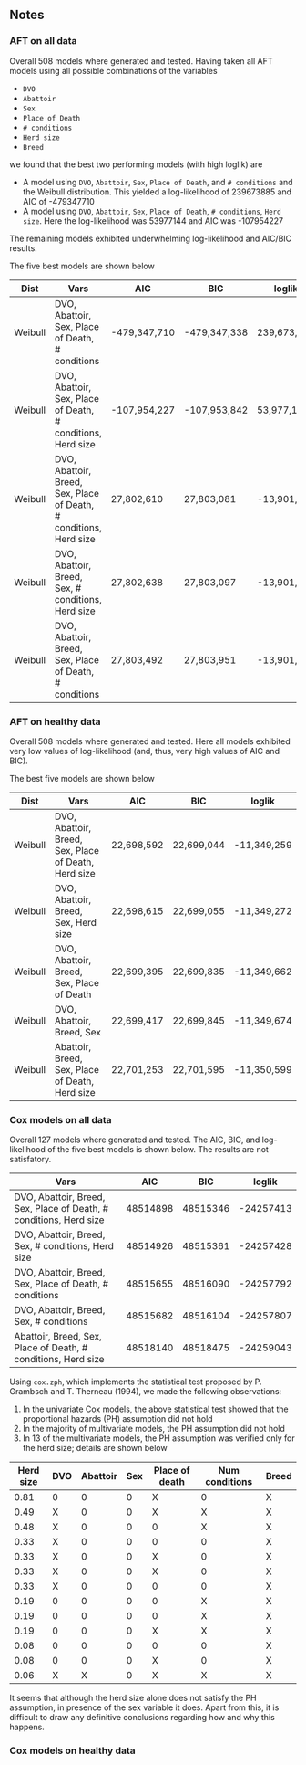 ## Notes


### AFT on all data

Overall 508 models where generated and tested.
Having taken all AFT models using all possible combinations 
of the variables

- `DVO`
- `Abattoir`
- `Sex`
- `Place of Death`
- `# conditions`
- `Herd size`
- `Breed`

we found that the best two performing models (with high loglik) are

- A model using `DVO`, `Abattoir`, `Sex`, `Place of Death`, and `# conditions` and the Weibull distribution. This yielded a log-likelihood of 239673885 and AIC of -479347710
- A model using `DVO`, `Abattoir`, `Sex`, `Place of Death`, `# conditions`, `Herd size`. Here the log-likelihood was 53977144 and AIC was -107954227

The remaining models exhibited underwhelming log-likelihood and AIC/BIC results.

The five best models are shown below


| Dist    | Vars   |  AIC   |     BIC   |   loglik |
| ----    | ------ | ------ | --------- | ------ | 
| Weibull | DVO, Abattoir, Sex, Place of Death, # conditions                    | -479,347,710 | -479,347,338 | 239,673,885 |
| Weibull | DVO, Abattoir, Sex, Place of Death, # conditions, Herd size       	| -107,954,227 | -107,953,842 |  53,977,144 |
| Weibull | DVO, Abattoir, Breed, Sex, Place of Death, # conditions, Herd size  |   27,802,610 |   27,803,081 | -13,901,267 |
| Weibull | DVO, Abattoir, Breed, Sex, # conditions, Herd size                  |   27,802,638 |   27,803,097 | -13,901,282 |
| Weibull | DVO, Abattoir, Breed, Sex, Place of Death, # conditions             |   27,803,492 |   27,803,951 | -13,901,709 |




### AFT on healthy data

Overall 508 models where generated and tested.
Here all models exhibited very low values of log-likelihood (and, thus, very high values of AIC and BIC).

The best five models are shown below

| Dist    | Vars  |  AIC   |     BIC   |   loglik |
| ----    | ------ | ------ | --------- | ------ | 
| Weibull | DVO, Abattoir, Breed, Sex, Place of Death, Herd size     | 22,698,592 | 22,699,044 | -11,349,259 |
| Weibull | DVO, Abattoir, Breed, Sex, Herd size                     | 22,698,615 | 22,699,055 | -11,349,272 |
| Weibull | DVO, Abattoir, Breed, Sex, Place of Death                | 22,699,395 | 22,699,835 | -11,349,662 |
| Weibull | DVO, Abattoir, Breed, Sex                                | 22,699,417 | 22,699,845 | -11,349,674 |
| Weibull | Abattoir, Breed, Sex, Place of Death, Herd size          | 22,701,253 | 22,701,595 | -11,350,599 |


### Cox models on all data

Overall 127 models where generated and tested.
The AIC, BIC, and log-likelihood of the five best models is shown below.
The results are not satisfatory. 


| Vars   |  AIC   |     BIC   |    loglik |
| ------ | ------ | --------- | ------ |
| DVO, Abattoir, Breed, Sex, Place of Death, # conditions, Herd size | 48514898  | 48515346  |  -24257413 | 
| DVO, Abattoir, Breed, Sex, # conditions, Herd size |   48514926 |   48515361 |   -24257428 | 
| DVO, Abattoir, Breed, Sex, Place of Death, # conditions |   48515655  |  48516090  |  -24257792 | 
| DVO, Abattoir, Breed, Sex, # conditions |   48515682   | 48516104  |  -24257807 | 
| Abattoir, Breed, Sex, Place of Death, # conditions, Herd size |   48518140 |   48518475 |   -24259043 | 


Using `cox.zph`, which implements the statistical test proposed by P. Grambsch and T. Therneau (1994),
we made the following observations:

1. In the univariate Cox models, the above statistical test showed that the proportional hazards (PH) assumption did not hold
2. In the majority of multivariate models, the PH assumption did not hold
3. In 13 of the multivariate models, the PH assumption was verified only for the herd size; details are shown below


| Herd size | DVO | Abattoir | Sex | Place of death | Num conditions | Breed | 
| --------- | --- | -------- | --- | -------------- | -------------- | ----- |
|    0.81   | 0   |  0       |  0  |   X            | 0              | X     |
|    0.49   | X   |  0       |  0  |   X            | X              | X     | 
|    0.48   | X   |  0       |  0  |   0            | X              | X     |
|    0.33   | X   |  0       |  0  |   0            | 0              | X     |
|    0.33   | X   |  0       |  0  |   X            | 0              | X     |
|    0.33   | X   |  0       |  0  |   X            | 0              | X     |
|    0.33   | X   |  0       |  0  |   0            | 0              | X     |
|    0.19   | 0   |  0       |  0  |   0            | X              | X     |
|    0.19   | 0   |  0       |  0  |   0            | X              | X     |
|    0.19   | 0   |  0       |  0  |   X            | X              | X     |
|    0.08   | 0   |  0       |  0  |   0            | 0              | X     |
|    0.08   | 0   |  0       |  0  |   X            | 0              | X     |
|    0.06   | X   |  X       |  0  |   X            | X              | X     |

It seems that although the herd size alone does not satisfy the PH assumption, in presence of
the sex variable it does. Apart from this, it is difficult to draw any definitive conclusions
regarding how and why this happens. 











### Cox models on healthy data




